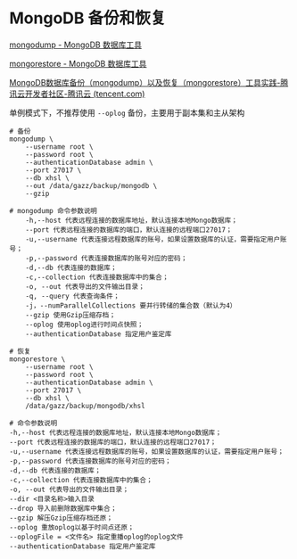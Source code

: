 # MongoDB 备份和恢复

[mongodump - MongoDB 数据库工具](https://www.mongodb.com/zh-cn/docs/database-tools/mongodump/)

[mongorestore - MongoDB 数据库工具](https://www.mongodb.com/zh-cn/docs/database-tools/mongorestore/)

[MongoDB数据库备份（mongodump）以及恢复（mongorestore）工具实践-腾讯云开发者社区-腾讯云 (tencent.com)](https://cloud.tencent.com/developer/article/2000614)

单例模式下，不推荐使用 `--oplog` 备份，主要用于副本集和主从架构

```shell
# 备份
mongodump \
	--username root \
	--password root \
	--authenticationDatabase admin \
	--port 27017 \
	--db xhsl \
	--out /data/gazz/backup/mongodb \
	--gzip
	
# mongodump 命令参数说明
	-h,--host 代表远程连接的数据库地址，默认连接本地Mongo数据库；
	--port 代表远程连接的数据库的端口，默认连接的远程端口27017；
	-u,--username 代表连接远程数据库的账号，如果设置数据库的认证，需要指定用户账号；
	-p,--password 代表连接数据库的账号对应的密码；
	-d,--db 代表连接的数据库；
	-c,--collection 代表连接数据库中的集合；
	-o, --out 代表导出的文件输出目录；
	-q, --query 代表查询条件；
	-j，--numParallelCollections 要并行转储的集合数（默认为4）
	--gzip 使用Gzip压缩存档；
	--oplog 使用oplog进行时间点快照；
	--authenticationDatabase 指定用户鉴定库

# 恢复
mongorestore \
	--username root \
	--password root \
	--authenticationDatabase admin \
	--port 27017 \
	--db xhsl \
	/data/gazz/backup/mongodb/xhsl

# 命令参数说明
-h,--host 代表远程连接的数据库地址，默认连接本地Mongo数据库；
--port 代表远程连接的数据库的端口，默认连接的远程端口27017；
-u,--username 代表连接远程数据库的账号，如果设置数据库的认证，需要指定用户账号；
-p,--password 代表连接数据库的账号对应的密码；
-d,--db 代表连接的数据库；
-c,--collection 代表连接数据库中的集合；
-o, --out 代表导出的文件输出目录；
--dir <目录名称>输入目录
--drop 导入前删除数据库中集合；
--gzip 解压Gzip压缩存档还原；
--oplog 重放oplog以基于时间点还原；
--oplogFile = <文件名> 指定重播oplog的oplog文件
--authenticationDatabase 指定用户鉴定库
```

